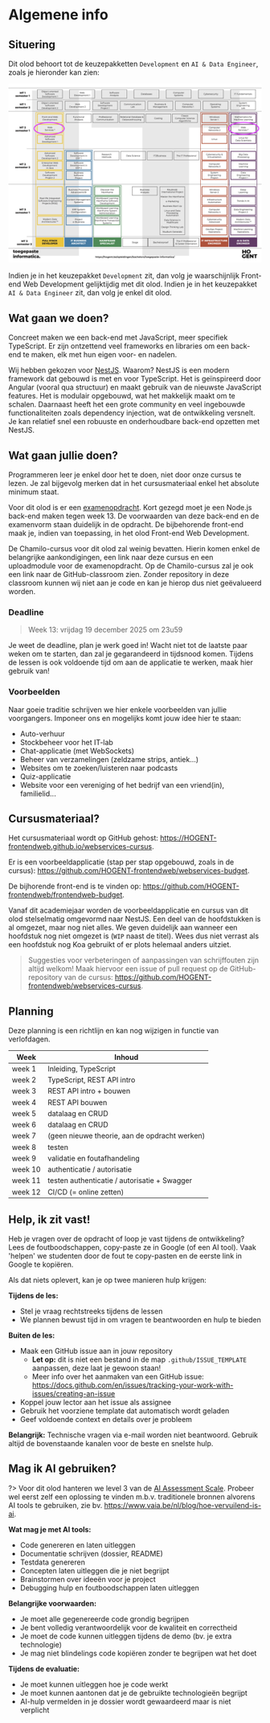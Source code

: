 # Algemene info

## Situering

Dit olod behoort tot de keuzepakketten `Development` en `AI & Data Engineer`, zoals je hieronder kan zien:

![Dit olod in de keuzepakketten](./images/MT_olods.png ':size=70%')

Indien je in het keuzepakket `Development` zit, dan volg je waarschijnlijk Front-end Web Development gelijktijdig met dit olod. Indien je in het keuzepakket `AI & Data Engineer` zit, dan volg je enkel dit olod.

## Wat gaan we doen?

Concreet maken we een back-end met JavaScript, meer specifiek TypeScript. Er zijn ontzettend veel frameworks en libraries om een back-end te maken, elk met hun eigen voor- en nadelen.

Wij hebben gekozen voor [NestJS](https://nestjs.com/). Waarom? NestJS is een modern framework dat gebouwd is met en voor TypeScript. Het is geïnspireerd door Angular (vooral qua structuur) en maakt gebruik van de nieuwste JavaScript features. Het is modulair opgebouwd, wat het makkelijk maakt om te schalen. Daarnaast heeft het een grote community en veel ingebouwde functionaliteiten zoals dependency injection, wat de ontwikkeling versnelt. Je kan relatief snel een robuuste en onderhoudbare back-end opzetten met NestJS.

## Wat gaan jullie doen?

Programmeren leer je enkel door het te doen, niet door onze cursus te lezen. Je zal bijgevolg merken dat in het cursusmateriaal enkel het absolute minimum staat.

Voor dit olod is er een [examenopdracht](0-intro/examenopdracht.md). Kort gezegd moet je een Node.js back-end maken tegen week 13. De voorwaarden van deze back-end en de examenvorm staan duidelijk in de opdracht. De bijbehorende front-end maak je, indien van toepassing, in het olod Front-end Web Development.

De Chamilo-cursus voor dit olod zal weinig bevatten. Hierin komen enkel de belangrijke aankondigingen, een link naar deze cursus en een uploadmodule voor de examenopdracht. Op de Chamilo-cursus zal je ook een link naar de GitHub-classroom zien. Zonder repository in deze classroom kunnen wij niet aan je code en kan je hierop dus niet geëvalueerd worden.

### Deadline

> Week 13: vrijdag 19 december 2025 om 23u59

Je weet de deadline, plan je werk goed in! Wacht niet tot de laatste paar weken om te starten, dan zal je gegarandeerd in tijdsnood komen. Tijdens de lessen is ook voldoende tijd om aan de applicatie te werken, maak hier gebruik van!

### Voorbeelden

Naar goeie traditie schrijven we hier enkele voorbeelden van jullie voorgangers. Imponeer ons en mogelijks komt jouw idee hier te staan:

- Auto-verhuur
- Stockbeheer voor het IT-lab
- Chat-applicatie (met WebSockets)
- Beheer van verzamelingen (zeldzame strips, antiek...)
- Websites om te zoeken/luisteren naar podcasts
- Quiz-applicatie
- Website voor een vereniging of het bedrijf van een vriend(in), familielid...

## Cursusmateriaal?

Het cursusmateriaal wordt op GitHub gehost: <https://HOGENT-frontendweb.github.io/webservices-cursus>.

Er is een voorbeeldapplicatie (stap per stap opgebouwd, zoals in de cursus): <https://github.com/HOGENT-frontendweb/webservices-budget>.

De bijhorende front-end is te vinden op: <https://github.com/HOGENT-frontendweb/frontendweb-budget>.

Vanaf dit academiejaar worden de voorbeeldapplicatie en cursus van dit olod stelselmatig omgevormd naar NestJS. Een deel van de hoofdstukken is al omgezet, maar nog niet alles. We geven duidelijk aan wanneer een hoofdstuk nog niet omgezet is (`WIP` naast de titel). Wees dus niet verrast als een hoofdstuk nog Koa gebruikt of er plots helemaal anders uitziet.

> Suggesties voor verbeteringen of aanpassingen van schrijffouten zijn altijd welkom! Maak hiervoor een issue of pull request op de GitHub-repository van de cursus: <https://github.com/HOGENT-frontendweb/webservices-cursus>.

## Planning

<!-- TODO: planning updaten -->

Deze planning is een richtlijn en kan nog wijzigen in functie van verlofdagen.

| Week    | Inhoud                                        |
| ------- | --------------------------------------------- |
| week 1  | Inleiding, TypeScript                         |
| week 2  | TypeScript, REST API intro                    |
| week 3  | REST API intro + bouwen                       |
| week 4  | REST API bouwen                               |
| week 5  | datalaag en CRUD                              |
| week 6  | datalaag en CRUD                              |
| week 7  | (geen nieuwe theorie, aan de opdracht werken) |
| week 8  | testen                                        |
| week 9  | validatie en foutafhandeling                  |
| week 10 | authenticatie / autorisatie                   |
| week 11 | testen authenticatie / autorisatie + Swagger  |
| week 12 | CI/CD (= online zetten)                       |

## Help, ik zit vast!

Heb je vragen over de opdracht of loop je vast tijdens de ontwikkeling? Lees de foutboodschappen, copy-paste ze in Google (of een AI tool). Vaak 'helpen' we studenten door de fout te copy-pasten en de eerste link in Google te kopiëren.

Als dat niets oplevert, kan je op twee manieren hulp krijgen:

**Tijdens de les:**

- Stel je vraag rechtstreeks tijdens de lessen
- We plannen bewust tijd in om vragen te beantwoorden en hulp te bieden

**Buiten de les:**

- Maak een GitHub issue aan in jouw repository
  - **Let op:** dit is niet een bestand in de map `.github/ISSUE_TEMPLATE` aanpassen, deze laat je gewoon staan!
  - Meer info over het aanmaken van een GitHub issue: <https://docs.github.com/en/issues/tracking-your-work-with-issues/creating-an-issue>
- Koppel jouw lector aan het issue als assignee
- Gebruik het voorziene template dat automatisch wordt geladen
- Geef voldoende context en details over je probleem

**Belangrijk:** Technische vragen via e-mail worden niet beantwoord. Gebruik altijd de bovenstaande kanalen voor de beste en snelste hulp.

## Mag ik AI gebruiken?

?> Voor dit olod hanteren we level 3 van de [AI Assessment Scale](https://arxiv.org/pdf/2412.09029). Probeer wel eerst zelf een oplossing te vinden m.b.v. traditionele bronnen alvorens AI tools te gebruiken, zie bv. <https://www.vaia.be/nl/blog/hoe-vervuilend-is-ai>.

**Wat mag je met AI tools:**

- Code genereren en laten uitleggen
- Documentatie schrijven (dossier, README)
- Testdata genereren
- Concepten laten uitleggen die je niet begrijpt
- Brainstormen over ideeën voor je project
- Debugging hulp en foutboodschappen laten uitleggen

**Belangrijke voorwaarden:**

- Je moet alle gegenereerde code grondig begrijpen
- Je bent volledig verantwoordelijk voor de kwaliteit en correctheid
- Je moet de code kunnen uitleggen tijdens de demo (bv. je extra technologie)
- Je mag niet blindelings code kopiëren zonder te begrijpen wat het doet

**Tijdens de evaluatie:**

- Je moet kunnen uitleggen hoe je code werkt
- Je moet kunnen aantonen dat je de gebruikte technologieën begrijpt
- AI-hulp vermelden in je dossier wordt gewaardeerd maar is niet verplicht
